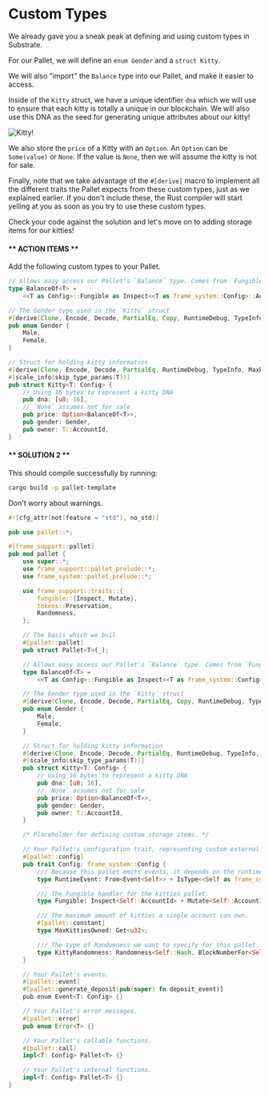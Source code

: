 # Custom Types

We already gave you a sneak peak at defining and using custom types in Substrate.

For our Pallet, we will define an `enum Gender` and a `struct Kitty`.

We will also "import" the `Balance` type into our Pallet, and make it easier to access.

Inside of the `Kitty` struct, we have a unique identifier `dna` which we will use to ensure that each kitty is totally a unique in our blockchain. We will also use this DNA as the seed for generating unique attributes about our kitty!

![Kitty!](./assets/cat-avatar.png)

We also store the `price` of a Kitty with an `Option`. An `Option` can be `Some(value)` or `None`. If the value is `None`, then we will assume the kitty is not for sale.

Finally, note that we take advantage of the `#[derive]` macro to implement all the different traits the Pallet expects from these custom types, just as we explained earlier. If you don't include these, the Rust compiler will start yelling at you as soon as you try to use these custom types.

Check your code against the solution and let's move on to adding storage items for our kitties!

<!-- slide:break-40 -->

<!-- tabs:start -->

#### ** ACTION ITEMS **

Add the following custom types to your Pallet.

```rust
// Allows easy access our Pallet's `Balance` type. Comes from `Fungible` interface.
type BalanceOf<T> =
	<<T as Config>::Fungible as Inspect<<T as frame_system::Config>::AccountId>>::Balance;

// The Gender type used in the `Kitty` struct
#[derive(Clone, Encode, Decode, PartialEq, Copy, RuntimeDebug, TypeInfo, MaxEncodedLen)]
pub enum Gender {
	Male,
	Female,
}

// Struct for holding kitty information
#[derive(Clone, Encode, Decode, PartialEq, RuntimeDebug, TypeInfo, MaxEncodedLen, Copy)]
#[scale_info(skip_type_params(T))]
pub struct Kitty<T: Config> {
	// Using 16 bytes to represent a kitty DNA
	pub dna: [u8; 16],
	// `None` assumes not for sale
	pub price: Option<BalanceOf<T>>,
	pub gender: Gender,
	pub owner: T::AccountId,
}
```

#### ** SOLUTION 2 **

This should compile successfully by running:

```bash
cargo build -p pallet-template
```

Don't worry about warnings.

```rust
#![cfg_attr(not(feature = "std"), no_std)]

pub use pallet::*;

#[frame_support::pallet]
pub mod pallet {
	use super::*;
	use frame_support::pallet_prelude::*;
	use frame_system::pallet_prelude::*;

	use frame_support::traits::{
		fungible::{Inspect, Mutate},
		tokens::Preservation,
		Randomness,
	};

	// The basis which we buil
	#[pallet::pallet]
	pub struct Pallet<T>(_);

	// Allows easy access our Pallet's `Balance` type. Comes from `Fungible` interface.
	type BalanceOf<T> =
		<<T as Config>::Fungible as Inspect<<T as frame_system::Config>::AccountId>>::Balance;

	// The Gender type used in the `Kitty` struct
	#[derive(Clone, Encode, Decode, PartialEq, Copy, RuntimeDebug, TypeInfo, MaxEncodedLen)]
	pub enum Gender {
		Male,
		Female,
	}

	// Struct for holding kitty information
	#[derive(Clone, Encode, Decode, PartialEq, RuntimeDebug, TypeInfo, MaxEncodedLen, Copy)]
	#[scale_info(skip_type_params(T))]
	pub struct Kitty<T: Config> {
		// Using 16 bytes to represent a kitty DNA
		pub dna: [u8; 16],
		// `None` assumes not for sale
		pub price: Option<BalanceOf<T>>,
		pub gender: Gender,
		pub owner: T::AccountId,
	}

	/* Placeholder for defining custom storage items. */

	// Your Pallet's configuration trait, representing custom external types and interfaces.
	#[pallet::config]
	pub trait Config: frame_system::Config {
		/// Because this pallet emits events, it depends on the runtime's definition of an event.
		type RuntimeEvent: From<Event<Self>> + IsType<<Self as frame_system::Config>::RuntimeEvent>;

		/// The Fungible handler for the kitties pallet.
		type Fungible: Inspect<Self::AccountId> + Mutate<Self::AccountId>;

		/// The maximum amount of kitties a single account can own.
		#[pallet::constant]
		type MaxKittiesOwned: Get<u32>;

		/// The type of Randomness we want to specify for this pallet.
		type KittyRandomness: Randomness<Self::Hash, BlockNumberFor<Self>>;
	}

	// Your Pallet's events.
	#[pallet::event]
	#[pallet::generate_deposit(pub(super) fn deposit_event)]
	pub enum Event<T: Config> {}

	// Your Pallet's error messages.
	#[pallet::error]
	pub enum Error<T> {}

	// Your Pallet's callable functions.
	#[pallet::call]
	impl<T: Config> Pallet<T> {}

	// Your Pallet's internal functions.
	impl<T: Config> Pallet<T> {}
}
```

<!-- tabs:end -->
